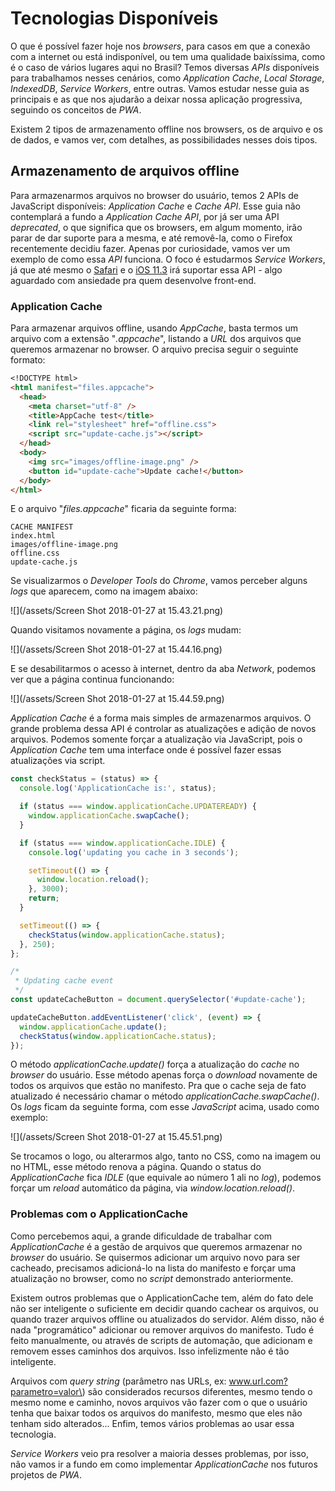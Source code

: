 # Tecnologias Disponíveis

O que é possível fazer hoje nos _browsers_, para casos em que a conexão com a internet ou está indisponível, ou tem uma qualidade baixíssima, como é o caso de vários lugares aqui no Brasil? Temos diversas _APIs_ disponíveis para trabalhamos nesses cenários, como _Application Cache_, _Local Storage_, _IndexedDB_, _Service Workers_, entre outras. Vamos estudar nesse guia as principais e as que nos ajudarão a deixar nossa aplicação progressiva, seguindo os conceitos de _PWA_.

Existem 2 tipos de armazenamento offline nos browsers, os de arquivo e os de dados, e vamos ver, com detalhes, as possibilidades nesses dois tipos.

## Armazenamento de arquivos offline

Para armazenarmos arquivos no browser do usuário, temos 2 APIs de JavaScript disponíveis: _Application Cache_ e _Cache API_. Esse guia não contemplará a fundo a _Application Cache API_, por já ser uma API _deprecated_, o que significa que os browsers, em algum momento, irão parar de dar suporte para a mesma, e até removê-la, como o Firefox recentemente decidiu fazer. Apenas por curiosidade, vamos ver um exemplo de como essa _API_ funciona. O foco é estudarmos _Service Workers_, já que até mesmo o [Safari](https://developer.apple.com/library/content/releasenotes/General/WhatsNewInSafari/Articles/Safari_11_1.html) e o [iOS 11.3](https://webkit.org/blog/8084/release-notes-for-safari-technology-preview-48/) irá suportar essa API - algo aguardado com ansiedade pra quem desenvolve front-end.

### Application Cache

Para armazenar arquivos offline, usando _AppCache_, basta termos um arquivo com a extensão "_.appcache_", listando a _URL_ dos arquivos que queremos armazenar no browser. O arquivo precisa seguir o seguinte formato:

```markdown
<!DOCTYPE html>
<html manifest="files.appcache">
  <head>
    <meta charset="utf-8" />
    <title>AppCache test</title>
    <link rel="stylesheet" href="offline.css">
    <script src="update-cache.js"></script>
  </head>
  <body>
    <img src="images/offline-image.png" />
    <button id="update-cache">Update cache!</button>
  </body>
</html>
```

E o arquivo "_files.appcache_" ficaria da seguinte forma:

```
CACHE MANIFEST
index.html
images/offline-image.png
offline.css
update-cache.js
```

Se visualizarmos o _Developer Tools_ do _Chrome_, vamos perceber alguns _logs_ que aparecem, como na imagem abaixo:

![](/assets/Screen Shot 2018-01-27 at 15.43.21.png)

Quando visitamos novamente a página, os _logs_ mudam:

![](/assets/Screen Shot 2018-01-27 at 15.44.16.png)

E se desabilitarmos o acesso à internet, dentro da aba _Network_, podemos ver que a página continua funcionando:

![](/assets/Screen Shot 2018-01-27 at 15.44.59.png)

_Application Cache_ é a forma mais simples de armazenarmos arquivos. O grande problema dessa API é controlar as atualizações e adição de novos arquivos. Podemos somente forçar a atualização via JavaScript, pois o _Application Cache_ tem uma interface onde é possível fazer essas atualizações via script.

```js
const checkStatus = (status) => {
  console.log('ApplicationCache is:', status);

  if (status === window.applicationCache.UPDATEREADY) {
    window.applicationCache.swapCache();
  }

  if (status === window.applicationCache.IDLE) {
    console.log('updating you cache in 3 seconds');

    setTimeout(() => {
      window.location.reload();
    }, 3000);
    return;
  }

  setTimeout(() => {
    checkStatus(window.applicationCache.status);
  }, 250);
};

/*
 * Updating cache event
 */
const updateCacheButton = document.querySelector('#update-cache');

updateCacheButton.addEventListener('click', (event) => {
  window.applicationCache.update();
  checkStatus(window.applicationCache.status);
});
```

O método _applicationCache.update\(\)_ força a atualização do _cache_ no _browser_ do usuário. Esse método apenas força o _download_ novamente de todos os arquivos que estão no manifesto. Pra que o cache seja de fato atualizado é necessário chamar o método _applicationCache.swapCache\(\)_. Os _logs_ ficam da seguinte forma, com esse _JavaScript_ acima, usado como exemplo:

![](/assets/Screen Shot 2018-01-27 at 15.45.51.png)

Se trocamos o logo, ou alterarmos algo, tanto no CSS, como na imagem ou no HTML, esse método renova a página. Quando o status do _ApplicationCache_ fica _IDLE_ \(que equivale ao número 1 ali no _log_\), podemos forçar um _reload_ automático da página, via _window.location.reload\(\)_.

### Problemas com o ApplicationCache

Como percebemos aqui, a grande dificuldade de trabalhar com _ApplicationCache_ é a gestão de arquivos que queremos armazenar no _browser_ do usuário. Se quisermos adicionar um arquivo novo para ser cacheado, precisamos adicioná-lo na lista do manifesto e forçar uma atualização no browser, como no _script_ demonstrado anteriormente.

Existem outros problemas que o ApplicationCache tem, além do fato dele não ser inteligente o suficiente em decidir quando cachear os arquivos, ou quando trazer arquivos offline ou atualizados do servidor. Além disso, não é nada "programático" adicionar ou remover arquivos do manifesto. Tudo é feito manualmente, ou através de scripts de automação, que adicionam e removem esses caminhos dos arquivos. Isso infelizmente não é tão inteligente. 

Arquivos com _query string_ \(parâmetro nas URLs, ex: www.url.com?parametro=valor\) são considerados recursos diferentes, mesmo tendo o mesmo nome e caminho, novos arquivos vão fazer com o que o usuário tenha que baixar todos os arquivos do manifesto, mesmo que eles não tenham sido alterados... Enfim, temos vários problemas ao usar essa tecnologia.

_Service Workers_ veio pra resolver a maioria desses problemas, por isso, não vamos ir a fundo em como implementar _ApplicationCache_ nos futuros projetos de _PWA_.

